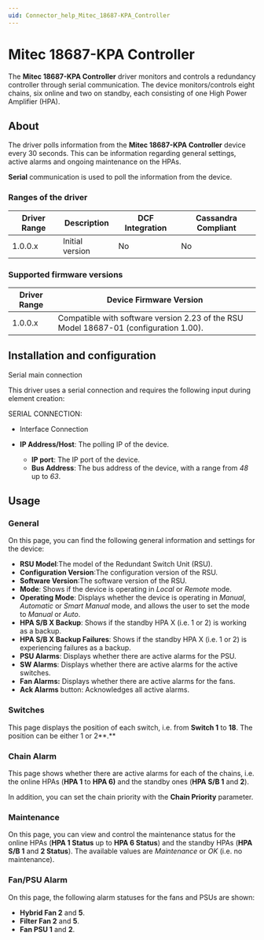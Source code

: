 ```yaml
---
uid: Connector_help_Mitec_18687-KPA_Controller
---
```


# Mitec 18687-KPA Controller

The **Mitec 18687-KPA Controller** driver monitors and controls a redundancy controller through serial communication. The device monitors/controls eight chains, six online and two on standby, each consisting of one High Power Amplifier (HPA).

## About

The driver polls information from the **Mitec 18687-KPA Controller** device every 30 seconds. This can be information regarding general settings, active alarms and ongoing maintenance on the HPAs.

**Serial** communication is used to poll the information from the device.

### Ranges of the driver

| **Driver Range** | **Description** | **DCF Integration** | **Cassandra Compliant** |
|------------------|-----------------|---------------------|-------------------------|
| 1.0.0.x          | Initial version | No                  | No                      |

### Supported firmware versions

| **Driver Range** | **Device Firmware Version**                                                           |
|------------------|---------------------------------------------------------------------------------------|
| 1.0.0.x          | Compatible with software version 2.23 of the RSU Model 18687-01 (configuration 1.00). |

## Installation and configuration

Serial main connection

This driver uses a serial connection and requires the following input during element creation:

SERIAL CONNECTION:

- Interface Connection

- **IP Address/Host**: The polling IP of the device.
  - **IP port**: The IP port of the device.
  - **Bus Address**: The bus address of the device, with a range from *48* up to *63*.

## Usage

### General

On this page, you can find the following general information and settings for the device:

- **RSU Model**:The model of the Redundant Switch Unit (RSU).
- **Configuration Version**:The configuration version of the RSU.
- **Software Version**:The software version of the RSU.
- **Mode**: Shows if the device is operating in *Local* or *Remote* mode.
- **Operating Mode**: Displays whether the device is operating in *Manual*, *Automatic* or *Smart Manual* mode, and allows the user to set the mode to *Manual* or *Auto*.
- **HPA S/B X Backup**: Shows if the standby HPA X (i.e. 1 or 2) is working as a backup.
- **HPA S/B X Backup Failures**: Shows if the standby HPA X (i.e. 1 or 2) is experiencing failures as a backup.
- **PSU Alarms**: Displays whether there are active alarms for the PSU.
- **SW Alarms**: Displays whether there are active alarms for the active switches.
- **Fan Alarms:** Displays whether there are active alarms for the fans.
- **Ack Alarms** button: Acknowledges all active alarms.

### Switches

This page displays the position of each switch, i.e. from **Switch 1** to **18**. The position can be either 1 or 2**.**

### Chain Alarm

This page shows whether there are active alarms for each of the chains, i.e. the online HPAs (**HPA 1** to **HPA 6)** and the standby ones (**HPA S/B 1** and **2**).

In addition, you can set the chain priority with the **Chain Priority** parameter.

### Maintenance

On this page, you can view and control the maintenance status for the online HPAs (**HPA 1 Status** up to **HPA 6 Status**) and the standby HPAs (**HPA S/B 1** and **2 Status**). The available values are *Maintenance* or *OK* (i.e. no maintenance).

### Fan/PSU Alarm

On this page, the following alarm statuses for the fans and PSUs are shown:

- **Hybrid Fan 2** and **5**.
- **Filter Fan 2** and **5**.
- **Fan PSU 1** and **2**.
